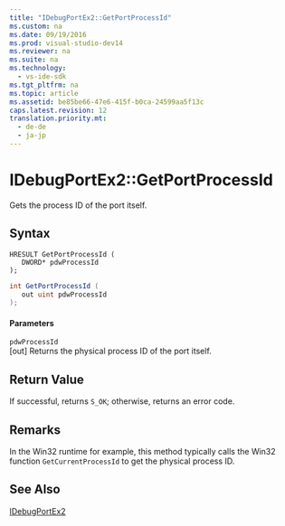 ```yaml
---
title: "IDebugPortEx2::GetPortProcessId"
ms.custom: na
ms.date: 09/19/2016
ms.prod: visual-studio-dev14
ms.reviewer: na
ms.suite: na
ms.technology: 
  - vs-ide-sdk
ms.tgt_pltfrm: na
ms.topic: article
ms.assetid: be85be66-47e6-415f-b0ca-24599aa5f13c
caps.latest.revision: 12
translation.priority.mt: 
  - de-de
  - ja-jp
---
```

# IDebugPortEx2::GetPortProcessId
Gets the process ID of the port itself.  
  
## Syntax  
  
```cpp#  
HRESULT GetPortProcessId (   
   DWORD* pdwProcessId  
);  
```  
  
```c#  
int GetPortProcessId (   
   out uint pdwProcessId  
);  
```  
  
#### Parameters  
 `pdwProcessId`  
 [out] Returns the physical process ID of the port itself.  
  
## Return Value  
 If successful, returns `S_OK`; otherwise, returns an error code.  
  
## Remarks  
 In the Win32 runtime for example, this method typically calls the Win32 function `GetCurrentProcessId` to get the physical process ID.  
  
## See Also  
 [IDebugPortEx2](../vs140/IDebugPortEx2.md)